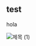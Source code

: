 ## test
hola

![제목 (1)](https://github.com/brian6484/StudyNote/assets/56388433/023d7a04-9dc9-42a6-99d3-92699ecf1280)
